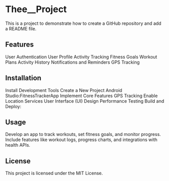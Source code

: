# Thee__Project
This is a project to demonstrate how to create a GitHub repository and add a README file.

## Features

  User Authentication
  User Profile
  Activity Tracking
  Fitness Goals
  Workout Plans
  Activity History
  Notifications and Reminders
  GPS Tracking

## Installation

Install Development Tools
Create a New Project Android Studio:FitnessTrackerApp
Implement Core Features
GPS Tracking Enable Location Services
User Interface (UI) Design
Performance Testing
Build and Deploy:

## Usage

Develop an app to track workouts, set fitness goals, and monitor progress. Include features like workout logs, progress charts, and integrations with health APIs.

## License

This project is licensed under the MIT License.

